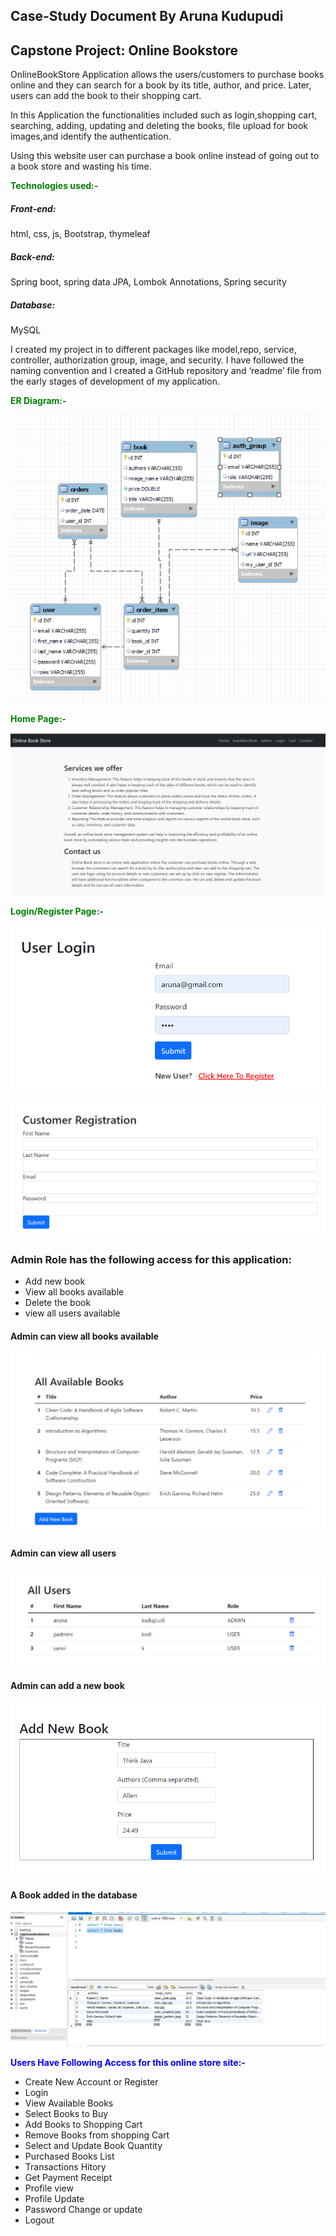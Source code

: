 
## Case-Study Document By Aruna Kudupudi
## Capstone Project: Online Bookstore


OnlineBookStore Application allows the users/customers to purchase books online and they can search for a book by its title, author, and price. Later, users can add the book to their shopping cart.

In this Application the functionalities included such as login,shopping cart, searching, adding, updating and deleting the books,
file upload for book images,and identify the authentication.

Using this website user can purchase a book online instead of going out to a book store and wasting his time.

<span style="color:green">**Technologies used:-**</span>
##### Front-end: 
html, css, js, Bootstrap, thymeleaf 
##### Back-end:
Spring boot, spring data JPA, Lombok Annotations, Spring security
##### Database:
MySQL

I created my project in to different packages like model,repo, service, controller, authorization group, image, 
and security. I have followed the naming convention and I created a GitHub repository and ‘readme’ file  from
the early stages of development of my application.

<span style="color:green">**ER Diagram:-**</span>

![ER_diagram.png](src%2Fmain%2Fresources%2Fstatic%2Fimages%2FER_diagram.png)

<span style="color:green">**Home Page:-**</span>

![home_page.png](src%2Fmain%2Fresources%2Fstatic%2Fimages%2Fhome_page.png)

<span style="color:green">**Login/Register Page:-**</span>

![user_login.png](src%2Fmain%2Fresources%2Fstatic%2Fimages%2Fuser_login.png)

![customer_registration.png](src%2Fmain%2Fresources%2Fstatic%2Fimages%2Fcustomer_registration.png)
### Admin Role has the following access for this application:
 - Add new book 
 - View all books available
 - Delete the  book
 - view all users available
#### Admin can view all books available
![admin_books.png](src%2Fmain%2Fresources%2Fstatic%2Fimages%2Fadmin_books.png)
#### Admin can view all users 
![admin-users.png](src%2Fmain%2Fresources%2Fstatic%2Fimages%2Fadmin-users.png)
#### Admin can add a new book
![addBook.png](src%2Fmain%2Fresources%2Fstatic%2Fimages%2FaddBook.png)
#### A Book added in the database
![capstone_db.png](src%2Fmain%2Fresources%2Fstatic%2Fimages%2Fcapstone_db.png)





<span style="color:blue">**Users Have Following Access for this online store site:-**</span>
- Create New Account or Register
- Login
- View Available Books
- Select Books to Buy
- Add Books to Shopping Cart
- Remove Books from shopping Cart
- Select and Update Book Quantity
- Purchased Books List
- Transactions Hitory
- Get Payment Receipt
- Profile view
- Profile Update
- Password Change or update
- Logout

 



